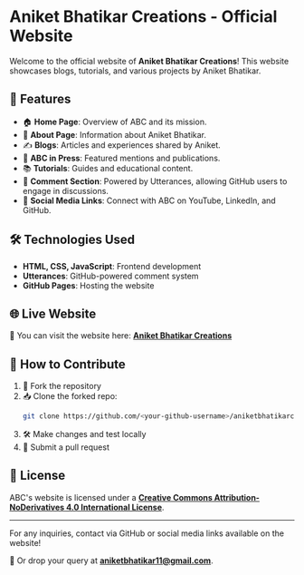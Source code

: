 # Aniket Bhatikar Creations - Official Website



Welcome to the official website of **Aniket Bhatikar Creations**! This website showcases blogs, tutorials, and various projects by Aniket Bhatikar.

## 📌 Features

- 🏠 **Home Page**: Overview of ABC and its mission.
- 👤 **About Page**: Information about Aniket Bhatikar.
- ✍️ **Blogs**: Articles and experiences shared by Aniket.
- 📰 **ABC in Press**: Featured mentions and publications.
- 📚 **Tutorials**: Guides and educational content.
- 💬 **Comment Section**: Powered by Utterances, allowing GitHub users to engage in discussions.
- 🔗 **Social Media Links**: Connect with ABC on YouTube, LinkedIn, and GitHub.

## 🛠️ Technologies Used



- **HTML, CSS, JavaScript**: Frontend development
- **Utterances**: GitHub-powered comment system
- **GitHub Pages**: Hosting the website

## 🌐 Live Website

🚀 You can visit the website here: **[Aniket Bhatikar Creations](https://aniketbhatikarcreations.github.io/)**

## 🚀 How to Contribute

1. 🍴 Fork the repository
2. 📥 Clone the forked repo:
   ```bash
   git clone https://github.com/<your-github-username>/aniketbhatikarcreations.github.io
   ```
3. 🛠️ Make changes and test locally
4. 🔄 Submit a pull request

## 📝 License

ABC's website is licensed under a **[Creative Commons Attribution-NoDerivatives 4.0 International License](https://creativecommons.org/licenses/by-nd/4.0/)**.

---

For any inquiries, contact via GitHub or social media links available on the website!

📩 Or drop your query at **aniketbhatikar11@gmail.com**.

